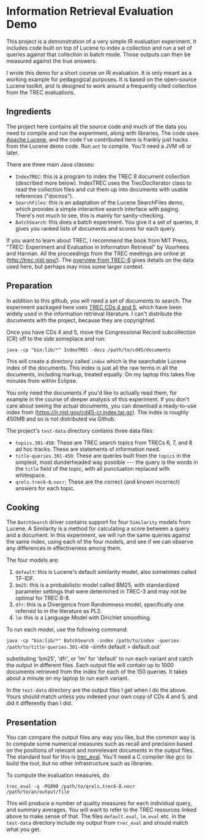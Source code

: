 Information Retrieval Evaluation Demo
========================

This project is a demonstration of a very simple IR evaluation experiment.  It includes code built on top of Lucene to index a collection and run a set of queries against that collection in batch mode.  Those outputs can then be measured against the true answers.

I wrote this demo for a short course on IR evaluation.  It is only meant as a working example for pedagogical purposes.  It is based on the open-source Lucene toolkit, and is designed to work around a frequently cited collection from the TREC evaluations.

Ingredients
---------

The project here contains all the source code and much of the data you need to compile and run the experiment, along with libraries.  The code uses [Apache Lucene](http://lucene.apache.org), and the code I've contributed here is frankly just hacks from the Lucene demo code.  Run `ant` to compile.  You'll need a JVM v6 or later.

There are three main Java classes:

* `IndexTREC`: this is a program to index the TREC 8 document collection (described more below).  IndexTREC uses the TrecDocIterator class to read the collection files and cut them up into documents with usable references ("docnos").
* `SearchFiles`: this is an adaptation of the Lucene SearchFiles demo, which provides a simple interactive search interface with paging.  There's not much to see, this is mainly for sanity-checking.
* `BatchSearch`: this does a batch experiment.  You give it a set of queries, it gives you ranked lists of documents and scores for each query.

If you want to learn about TREC, I recommend the book from MIT Press, "TREC: Experiment and Evaluation in Information Retrieval" by Voorhees and Harman.  All the proceedings from the TREC meetings are online at (http://trec.nist.gov/).  The [overview from TREC-8](http://trec.nist.gov/pubs/trec8/papers/overview_8.pdf) gives details on the data used here, but perhaps may miss some larger context.

Preparation
---------

In addition to this github, you will need a set of documents to search.  The experiment packaged here uses [TREC CDs 4 and 5](http://trec.nist.gov/data/docs_eng.html), which have been widely used in the information retrieval literature.  I can't distribute the documents with the project, because they are copyrighted.

Once you have CDs 4 and 5, move the Congressional Record subcollection (CR) off to the side someplace and run:

`java -cp "bin:lib/*" IndexTREC -docs /path/to/cd45/documents`

This will create a directory called `index` which is the searchable Lucene index of the documents.  This index is just all the raw terms in all the documents, including markup, treated equally.  On my laptop this takes five minutes from within Eclipse.

You only need the documents if you'd like to actually read them, for example in the course of deeper analysis of this experiment.  If you don't care about seeing the actual documents, you can download a ready-to-use index from (https://ir.nist.gov/cd45-cr.index.tar.gz).  The index is roughly 450MB and so is not distributed via Github.

The project's `test-data` directory contains three data files:

* `topics.301-450`:  These are TREC search topics from TRECs 6, 7, and 8 ad hoc tracks.  These are statements of information need.
* `title-queries.301-450`: These are queries built from the `topics` in the simplest, most dunderheaded way possible --- the query is the words in the `title` field of the topic, with all punctuation replaced with whitespace.
* `qrels.trec6-8.nocr`; These are the correct (and known incorrect) answers for each topic.

Cooking
-------

The `BatchSearch` driver contains support for four `Similarity` models from Lucene.  A Similarity is a method for calculating a score between a query and a document.  In this experiment, we will run the same queries against the same index, using each of the four models, and see if we can observe any differences in effectiveness among them.

The four models are:

1. `default`: this is Lucene's default similarity model, also sometimes called TF-IDF.
2. `bm25`: this is a probabilistic model called BM25, with standardized parameter settings that were determined in TREC-3 and may not be optimal for TREC 6-8.
3. `dfr`: this is a Divergence from Randomness model, specifically one referred to in the literature as PL2.
4. `lm`: this is a Language Model with Dirichlet smoothing.

To run each model, use the following command:

`java -cp "bin:lib/*" BatchSearch -index /path/to/index -queries /path/to/title-queries.301-450` -simfn default > default.out`

substituting 'bm25', 'dfr', or 'lm' for 'default' to run each variant and catch the output in different files.  Each output file will contain up to 1000 documents retrieved from the index for each of the 150 queries.  It takes about a minute on my laptop to run each variant.

In the `test-data` directory are the output files I get when I do the above.  Yours should match unless you indexed your own copy of CDs 4 and 5, and did it differently than I did.

Presentation
----------

You can compare the output files any way you like, but the common way is to compute some numerical measures such as recall and precision based on the positions of relevant and nonrelevant documents in the output files.  The standard tool for this is [trec_eval](http://trec.nist.gov/trec_eval/).  You'll need a C compiler like gcc to build the tool, but no other infrastructure such as libraries.

To compute the evaluation measures, do

`trec_eval -q -M1000 /path/to/qrels.trec6-8.nocr /path/to/an/output/file`

This will produce a number of quality measures for each individual query, and summary averages.  You will want to refer to the TREC resources linked above to make sense of that.
The files `default.eval`, `lm.eval` etc. in the `test-data` directory include my output from `trec_eval` and should match what you get.
